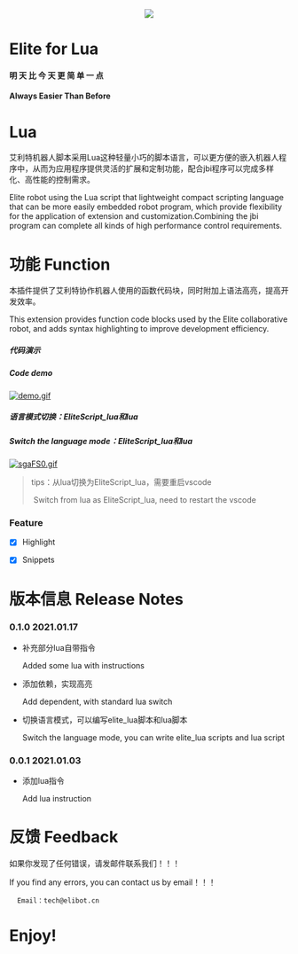 <div align=center> <img src="https://s3.ax1x.com/2021/01/03/sCYgBD.png" /> </div>

# **Elite for Lua**

#### 				**明 天 比 今 天 更 简 单 一 点**																	

#### 				Always Easier Than Before



# Lua

艾利特机器人脚本采用Lua这种轻量小巧的脚本语言，可以更方便的嵌入机器人程序中，从而为应用程序提供灵活的扩展和定制功能，配合jbi程序可以完成多样化、高性能的控制需求。

Elite robot using the Lua script that lightweight compact scripting language that can be more easily embedded robot program, which provide flexibility for the application of extension and customization.Combining the jbi program can complete all kinds of high performance control requirements.



# 功能	Function

本插件提供了艾利特协作机器人使用的函数代码块，同时附加上语法高亮，提高开发效率。

This extension provides function code blocks used by the Elite collaborative robot, and adds syntax highlighting to improve development efficiency.

##### 代码演示

##### Code demo

[![demo.gif](https://s3.ax1x.com/2021/01/19/sgY5Zj.gif)](https://imgchr.com/i/sgY5Zj)

##### 语言模式切换：EliteScript_lua和lua

##### Switch the language mode：EliteScript_lua和lua

[![sgaFS0.gif](https://s3.ax1x.com/2021/01/19/sgaFS0.gif)](https://imgchr.com/i/sgaFS0)

> tips：从lua切换为EliteScript_lua，需要重启vscode
>
> ​		  Switch from lua as EliteScript_lua, need to restart the vscode

### Feature

- [x]  Highlight
- [x]  Snippets



# 版本信息	Release Notes

### 0.1.0	2021.01.17

- 补充部分lua自带指令

  Added some lua with instructions

- 添加依赖，实现高亮

  Add dependent, with standard lua switch
  
- 切换语言模式，可以编写elite_lua脚本和lua脚本

  Switch the language mode, you can write elite_lua scripts and lua script

### 0.0.1	2021.01.03

- 添加lua指令

  Add lua instruction


# 反馈	Feedback

如果你发现了任何错误，请发邮件联系我们！！！

If you find any errors, you can contact us by email！！！

```
  Email：tech@elibot.cn
```



# **Enjoy**!